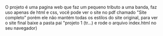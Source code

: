 O projeto é uma pagina web que faz um pequeno tributo a uma banda, faz uso apenas de html e css, você pode ver o site no pdf chamado "Site completo"  porém ele não mantém todas os estilos do site original, para ver o site final baixe a pasta pai "projeto 1 (tr...) e rode o arquivo index.html no seu navegador)
